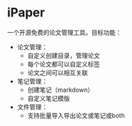 # iPaper

一个开源免费的论文管理工具。目标功能：

- 论文管理：
  - 自定义创建目录，管理论文
  - 每个论文都可以自定义标签
  - 论文之间可以相互关联
- 笔记管理：
  - 创建笔记（markdown）
  - 自定义笔记模版
- 文件管理：
  - 支持批量导入导出论文或笔记或both
